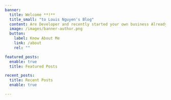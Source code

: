 ```yaml
---
banner:
  title: Welcome **!**
  title_small: "to Louis Nguyen's Blog"
  content: Are Developer and recently started your own business Already made website to ensure presence wants to develop.
  image: /images/banner-author.png
  button:
    label: Know About Me
    link: /about
    rel: ""

featured_posts:
  enable: true
  title: Featured Posts

recent_posts:
  title: Recent Posts
  enable: true

---
```

